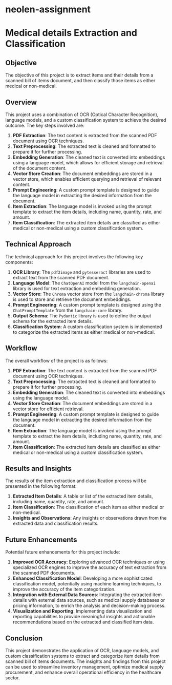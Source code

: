 # neolen-assignment

# Medical details Extraction and Classification

## Objective
The objective of this project is to extract items and their details from a scanned bill of items document, and then classify those items as either medical or non-medical.

## Overview
This project uses a combination of OCR (Optical Character Recognition), language models, and a custom classification system to achieve the desired outcome. The key steps involved are:

1. **PDF Extraction**: The text content is extracted from the scanned PDF document using OCR techniques.
2. **Text Preprocessing**: The extracted text is cleaned and formatted to prepare it for further processing.
3. **Embedding Generation**: The cleaned text is converted into embeddings using a language model, which allows for efficient storage and retrieval of the document content.
4. **Vector Store Creation**: The document embeddings are stored in a vector store, which enables efficient querying and retrieval of relevant content.
5. **Prompt Engineering**: A custom prompt template is designed to guide the language model in extracting the desired information from the document.
6. **Item Extraction**: The language model is invoked using the prompt template to extract the item details, including name, quantity, rate, and amount.
7. **Item Classification**: The extracted item details are classified as either medical or non-medical using a custom classification system.

## Technical Approach
The technical approach for this project involves the following key components:

1. **OCR Library**: The `pdf2image` and `pytesseract` libraries are used to extract text from the scanned PDF document.
2. **Language Model**: The `ChatOpenAI` model from the `langchain-openai` library is used for text extraction and embedding generation.
3. **Vector Store**: The `Chroma` vector store from the `langchain-chroma` library is used to store and retrieve the document embeddings.
4. **Prompt Engineering**: A custom prompt template is designed using the `ChatPromptTemplate` from the `langchain-core` library.
5. **Output Schema**: The `Pydantic` library is used to define the output schema for the extracted item details.
6. **Classification System**: A custom classification system is implemented to categorize the extracted items as either medical or non-medical.

## Workflow
The overall workflow of the project is as follows:

1. **PDF Extraction**: The text content is extracted from the scanned PDF document using OCR techniques.
2. **Text Preprocessing**: The extracted text is cleaned and formatted to prepare it for further processing.
3. **Embedding Generation**: The cleaned text is converted into embeddings using the language model.
4. **Vector Store Creation**: The document embeddings are stored in a vector store for efficient retrieval.
5. **Prompt Engineering**: A custom prompt template is designed to guide the language model in extracting the desired information from the document.
6. **Item Extraction**: The language model is invoked using the prompt template to extract the item details, including name, quantity, rate, and amount.
7. **Item Classification**: The extracted item details are classified as either medical or non-medical using a custom classification system.

## Results and Insights
The results of the item extraction and classification process will be presented in the following format:

1. **Extracted Item Details**: A table or list of the extracted item details, including name, quantity, rate, and amount.
2. **Item Classification**: The classification of each item as either medical or non-medical.
3. **Insights and Observations**: Any insights or observations drawn from the extracted data and classification results.

## Future Enhancements
Potential future enhancements for this project include:

1. **Improved OCR Accuracy**: Exploring advanced OCR techniques or using specialized OCR engines to improve the accuracy of text extraction from the scanned PDF documents.
2. **Enhanced Classification Model**: Developing a more sophisticated classification model, potentially using machine learning techniques, to improve the accuracy of the item categorization.
3. **Integration with External Data Sources**: Integrating the extracted item details with external data sources, such as medical supply databases or pricing information, to enrich the analysis and decision-making process.
4. **Visualization and Reporting**: Implementing data visualization and reporting capabilities to provide meaningful insights and actionable recommendations based on the extracted and classified item data.

## Conclusion
This project demonstrates the application of OCR, language models, and custom classification systems to extract and categorize item details from scanned bill of items documents. The insights and findings from this project can be used to streamline inventory management, optimize medical supply procurement, and enhance overall operational efficiency in the healthcare sector.
